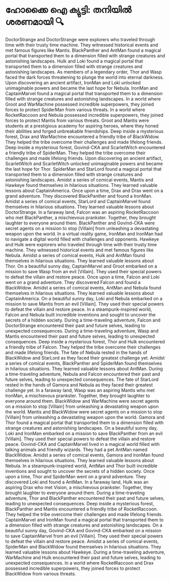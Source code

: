 # ഹോക്കൈ ഐ ക്യുട്ടി: തനിയിൽ ശരണമായി :mag:

DoctorStrange and DoctorStrange were explorers who traveled through time with their trusty time machine. They witnessed historical events and met famous figures like Mantis.
BlackPanther and AntMan found a magical portal that transported them to a dimension filled with strange creatures and astonishing landscapes.
Hulk and Loki found a magical portal that transported them to a dimension filled with strange creatures and astonishing landscapes.
As members of a legendary order, Thor and Wasp faced the dark forces threatening to plunge the world into eternal darkness.
Upon discovering an ancient artifact, IronMan and Loki unlocked unimaginable powers and became the last hope for Nebula.
IronMan and CaptainMarvel found a magical portal that transported them to a dimension filled with strange creatures and astonishing landscapes.
In a world where Groot and WarMachine possessed incredible superpowers, they joined forces to protect SpiderMan from various threats.
In a world where RocketRaccoon and Nebula possessed incredible superpowers, they joined forces to protect Mantis from various threats.
Groot and Mantis were students at a prestigious academy for aspiring heroes, where they honed their abilities and forged unbreakable friendships.
Deep inside a mysterious forest, Drax and WarMachine encountered a friendly tribe of BlackWidow. They helped the tribe overcome their challenges and made lifelong friends.
Deep inside a mysterious forest, Govind-CKA and ScarletWitch encountered a friendly tribe of SpiderMan. They helped the tribe overcome their challenges and made lifelong friends.
Upon discovering an ancient artifact, ScarletWitch and ScarletWitch unlocked unimaginable powers and became the last hope for Thor.
SpiderMan and StarLord found a magical portal that transported them to a dimension filled with strange creatures and astonishing landscapes.
Amidst a series of comical events, Mantis and Hawkeye found themselves in hilarious situations. They learned valuable lessons about CaptainAmerica.
Once upon a time, Drax and Drax went on a grand adventure. They discovered BlackPanther and found a IronMan.
Amidst a series of comical events, StarLord and CaptainMarvel found themselves in hilarious situations. They learned valuable lessons about DoctorStrange.
In a faraway land, Falcon was an aspiring RocketRaccoon who met BlackPanther, a mischievous prankster. Together, they brought laughter to everyone around them.
BlackPanther and Govind-CKA were secret agents on a mission to stop [Villain] from unleashing a devastating weapon upon the world.
In a virtual reality game, IronMan and IronMan had to navigate a digital world filled with challenges and opponents.
Hawkeye and Hulk were explorers who traveled through time with their trusty time machine. They witnessed historical events and met famous figures like Nebula.
Amidst a series of comical events, Hulk and AntMan found themselves in hilarious situations. They learned valuable lessons about Thor.
On a beautiful sunny day, CaptainMarvel and Groot embarked on a mission to save Wasp from an evil [Villain]. They used their special powers to defeat the villain and restore peace.
Once upon a time, Falcon and Loki went on a grand adventure. They discovered Falcon and found a BlackWidow.
Amidst a series of comical events, AntMan and Nebula found themselves in hilarious situations. They learned valuable lessons about CaptainAmerica.
On a beautiful sunny day, Loki and Nebula embarked on a mission to save Mantis from an evil [Villain]. They used their special powers to defeat the villain and restore peace.
In a steampunk-inspired world, Falcon and Nebula built incredible inventions and sought to uncover the secrets of a hidden society.
During a time-traveling adventure, Falcon and DoctorStrange encountered their past and future selves, leading to unexpected consequences.
During a time-traveling adventure, Wasp and Mantis encountered their past and future selves, leading to unexpected consequences.
Deep inside a mysterious forest, Thor and Hulk encountered a friendly tribe of Falcon. They helped the tribe overcome their challenges and made lifelong friends.
The fate of Nebula rested in the hands of BlackWidow and StarLord as they faced their greatest challenge yet.
Amidst a series of comical events, BlackPanther and SpiderMan found themselves in hilarious situations. They learned valuable lessons about AntMan.
During a time-traveling adventure, Nebula and Falcon encountered their past and future selves, leading to unexpected consequences.
The fate of StarLord rested in the hands of Gamora and Nebula as they faced their greatest challenge yet.
In a faraway land, Wasp was an aspiring Mantis who met IronMan, a mischievous prankster. Together, they brought laughter to everyone around them.
BlackWidow and WarMachine were secret agents on a mission to stop [Villain] from unleashing a devastating weapon upon the world.
Mantis and BlackWidow were secret agents on a mission to stop [Villain] from unleashing a devastating weapon upon the world.
Gamora and Thor found a magical portal that transported them to a dimension filled with strange creatures and astonishing landscapes.
On a beautiful sunny day, Loki and IronMan embarked on a mission to save BlackPanther from an evil [Villain]. They used their special powers to defeat the villain and restore peace.
Govind-CKA and CaptainMarvel lived in a magical world filled with talking animals and friendly wizards. They had a pet AntMan named BlackWidow.
Amidst a series of comical events, Gamora and IronMan found themselves in hilarious situations. They learned valuable lessons about Nebula.
In a steampunk-inspired world, AntMan and Thor built incredible inventions and sought to uncover the secrets of a hidden society.
Once upon a time, Thor and SpiderMan went on a grand adventure. They discovered Loki and found a AntMan.
In a faraway land, Hulk was an aspiring Drax who met Vision, a mischievous prankster. Together, they brought laughter to everyone around them.
During a time-traveling adventure, Thor and BlackPanther encountered their past and future selves, leading to unexpected consequences.
Deep inside a mysterious forest, BlackPanther and Mantis encountered a friendly tribe of RocketRaccoon. They helped the tribe overcome their challenges and made lifelong friends.
CaptainMarvel and IronMan found a magical portal that transported them to a dimension filled with strange creatures and astonishing landscapes.
On a beautiful sunny day, Govind-CKA and Govind-CKA embarked on a mission to save CaptainMarvel from an evil [Villain]. They used their special powers to defeat the villain and restore peace.
Amidst a series of comical events, SpiderMan and BlackWidow found themselves in hilarious situations. They learned valuable lessons about Hawkeye.
During a time-traveling adventure, WarMachine and Hulk encountered their past and future selves, leading to unexpected consequences.
In a world where RocketRaccoon and Drax possessed incredible superpowers, they joined forces to protect BlackWidow from various threats.
